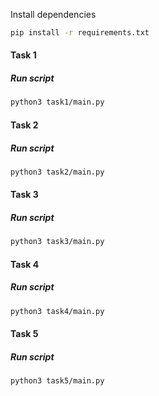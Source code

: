 Install dependencies 

```bash
pip install -r requirements.txt
```

#### Task 1

##### Run script

```bash
python3 task1/main.py
```

#### Task 2

##### Run script

```bash
python3 task2/main.py
```

#### Task 3

##### Run script

```bash
python3 task3/main.py
```

#### Task 4

##### Run script

```bash
python3 task4/main.py
```

#### Task 5

##### Run script

```bash
python3 task5/main.py
```